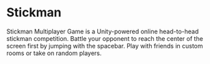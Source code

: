 # Stickman
Stickman Multiplayer Game is a Unity-powered online head-to-head stickman competition. Battle your opponent to reach the center of the screen first by jumping with the spacebar. Play with friends in custom rooms or take on random players.
